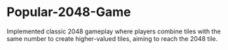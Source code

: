 # Popular-2048-Game
Implemented classic 2048 gameplay where players combine tiles with the same number to create higher-valued tiles, aiming to reach the 2048 tile.
